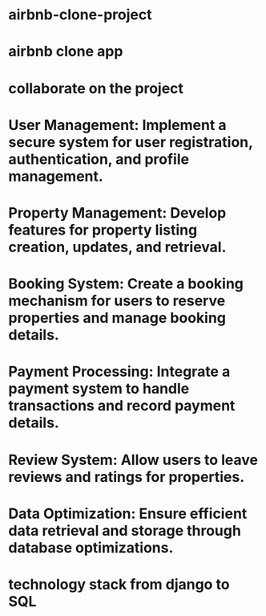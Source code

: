 # airbnb-clone-project
# airbnb clone app
# collaborate on the project
# User Management: Implement a secure system for user registration, authentication, and profile management.
# Property Management: Develop features for property listing creation, updates, and retrieval.
# Booking System: Create a booking mechanism for users to reserve properties and manage booking details.
# Payment Processing: Integrate a payment system to handle transactions and record payment details.
# Review System: Allow users to leave reviews and ratings for properties.
# Data Optimization: Ensure efficient data retrieval and storage through database optimizations.
# technology stack from django to SQL
